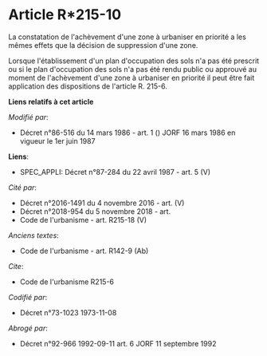 # Article R*215-10

La constatation de l'achèvement d'une zone à urbaniser en priorité a les mêmes effets que la décision de suppression d'une
zone.

Lorsque l'établissement d'un plan d'occupation des sols n'a pas été prescrit ou si le plan d'occupation des sols n'a pas été
rendu public ou approuvé au moment de l'achèvement d'une zone à urbaniser en priorité il peut être fait application des
dispositions de l'article R. 215-6.

**Liens relatifs à cet article**

_Modifié par_:

  - Décret n°86-516 du 14 mars 1986 - art. 1 () JORF 16 mars 1986 en vigueur le   1er juin 1987

**Liens**:

  - SPEC_APPLI: Décret n°87-284 du 22 avril 1987 - art. 5 (V)

_Cité par_:

  - Décret n°2016-1491 du 4 novembre 2016 - art. (V)
  - Décret n°2018-954 du 5 novembre 2018 - art.
  - Code de l'urbanisme - art. R215-18 (V)

_Anciens textes_:

  - Code de l'urbanisme - art. R142-9 (Ab)

_Cite_:

  - Code de l'urbanisme R215-6

_Codifié par_:

  - Décret n°73-1023 1973-11-08

_Abrogé par_:

  - Décret n°92-966 1992-09-11 art. 6 JORF 11 septembre 1992
